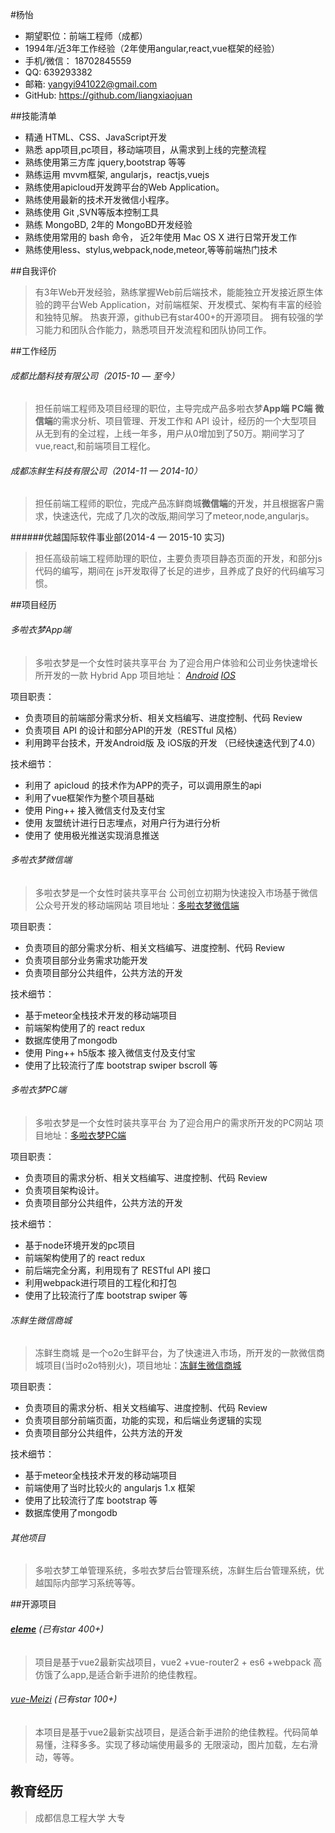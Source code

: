 #杨怡
* 期望职位：前端工程师（成都）
* 1994年/近3年工作经验（2年使用angular,react,vue框架的经验）
* 手机/微信： 18702845559  
* QQ:   639293382 
* 邮箱:  yangyi941022@gmail.com
* GitHub:  https://github.com/liangxiaojuan


##技能清单

*  精通 HTML、CSS、JavaScript开发
*  熟悉 app项目,pc项目，移动端项目，从需求到上线的完整流程
*  熟练使用第三方库 jquery,bootstrap 等等
* 熟练运用 mvvm框架, angularjs，reactjs,vuejs
*  熟练使用apicloud开发跨平台的Web Application。
* 熟练使用最新的技术开发微信小程序。
* 熟练使用 Git ,SVN等版本控制工具
* 熟练 MongoBD, 2年的 MongoBD开发经验
*  熟练使用常用的 bash 命令， 近2年使用 Mac OS X 进行日常开发工作
*  熟练使用less、stylus,webpack,node,meteor,等等前端热门技术

##自我评价
>  有3年Web开发经验，熟练掌握Web前后端技术，能能独立开发接近原生体验的跨平台Web Application，对前端框架、开发模式、架构有丰富的经验和独特见解。
热衷开源，github已有star400+的开源项目。
拥有较强的学习能力和团队合作能力，熟悉项目开发流程和团队协同工作。

##工作经历
###### 成都比酷科技有限公司（2015-10 — 至今）
>  担任前端工程师及项目经理的职位，主导完成产品多啦衣梦**App端** **PC端** **微信端**的需求分析、项目管理、开发工作和 API 设计，经历的一个大型项目从无到有的全过程，上线一年多，用户从0增加到了50万。期间学习了vue,react,和前端项目工程化。

###### 成都冻鲜生科技有限公司（2014-11 — 2014-10）
> 担任前端工程师的职位，完成产品冻鲜商城**微信端**的开发，并且根据客户需求，快速迭代，完成了几次的改版,期间学习了meteor,node,angularjs。

######优越国际软件事业部(2014-4 — 2015-10 实习)
> 担任高级前端工程师助理的职位，主要负责项目静态页面的开发，和部分js代码的编写，期间在 js开发取得了长足的进步，且养成了良好的代码编写习惯。

##项目经历

###### 多啦衣梦App端

>多啦衣梦是一个女性时装共享平台  为了迎合用户体验和公司业务快速增长所开发的一款 Hybrid App  项目地址：  *[Android](http://sj.qq.com/myapp/detail.htm?apkName=com.biku.dorasdream)*      *[IOS](https://itunes.apple.com/cn/app/duo-la-yi-meng/id1065704878?mt=8)* 

项目职责：
* 负责项目的前端部分需求分析、相关文档编写、进度控制、代码 Review
* 负责项目 API 的设计和部分API的开发（RESTful 风格）
* 利用跨平台技术，开发Android版 及 iOS版的开发 （已经快速迭代到了4.0）

技术细节：
* 利用了 apicloud 的技术作为APP的壳子，可以调用原生的api
* 利用了vue框架作为整个项目基础
* 使用 Ping++ 接入微信支付及支付宝
* 使用 友盟统计进行日志埋点，对用户行为进行分析
* 使用了 使用极光推送实现消息推送

###### 多啦衣梦微信端
>多啦衣梦是一个女性时装共享平台  公司创立初期为快速投入市场基于微信公众号开发的移动端网站 项目地址：[多啦衣梦微信端](http://m.duolayimeng.com/home)

项目职责：
* 负责项目的部分需求分析、相关文档编写、进度控制、代码 Review
* 负责项目部分业务需求功能开发
*  负责项目部分公共组件，公共方法的开发

技术细节：
*  基于meteor全栈技术开发的移动端项目
*  前端架构使用了的 react redux
*  数据库使用了mongodb
*  使用 Ping++ h5版本 接入微信支付及支付宝
*  使用了比较流行了库 bootstrap swiper bscroll 等

###### 多啦衣梦PC端
>多啦衣梦是一个女性时装共享平台  为了迎合用户的需求所开发的PC网站 项目地址：[多啦衣梦PC端](http://www.duolayimeng.com/)

项目职责：
* 负责项目的需求分析、相关文档编写、进度控制、代码 Review
* 负责项目架构设计。
* 负责项目部分公共组件，公共方法的开发

技术细节：
*  基于node环境开发的pc项目
*  前端架构使用了的 react redux
*  前后端完全分离，利用现有了 RESTful API 接口
*  利用webpack进行项目的工程化和打包
*  使用了比较流行了库 bootstrap swiper 等

###### 冻鲜生微信商城
> 冻鲜生商城 是一个o2o生鲜平台，为了快速进入市场，所开发的一款微信商城项目(当时o2o特别火)，项目地址：[冻鲜生微信商城](https://shop13293518.wxrrd.com/)

项目职责：

* 负责项目的需求分析、相关文档编写、进度控制、代码 Review
* 负责项目部分前端页面，功能的实现，和后端业务逻辑的实现
* 负责项目部分公共组件，公共方法的开发

技术细节：

* 基于meteor全栈技术开发的移动端项目
* 前端使用了当时比较火的 angularjs 1.x 框架
*  使用了比较流行了库 bootstrap  等
* 数据库使用了mongodb
###### 其他项目
>  多啦衣梦工单管理系统，多啦衣梦后台管理系统，冻鲜生后台管理系统，优越国际内部学习系统等等。

##开源项目

######  **[eleme](https://github.com/liangxiaojuan/eleme)** (已有star 400+)
> 项目是基于vue2最新实战项目，vue2 +vue-router2 + es6 +webpack 高仿饿了么app,是适合新手进阶的绝佳教程。

######  [vue-Meizi](https://github.com/liangxiaojuan/vue-Meizi) (已有star 100+)
>本项目是基于vue2最新实战项目，是适合新手进阶的绝佳教程。代码简单易懂，注释多多。实现了移动端使用最多的 无限滚动，图片加载，左右滑动，等等。


## 教育经历
> 成都信息工程大学  大专